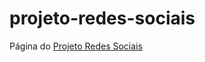 # projeto-redes-sociais

<p>Página do <a href="https://derekesper.github.io/projeto-redes-sociais/">Projeto Redes Sociais</a></p>
 
